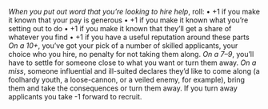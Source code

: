 *When you put out word that you’re looking to hire help*, roll: 
• +1 if you make it known that your pay is generous 
• +1 if you make it known what you’re setting out to do 
• +1 if you make it known that they’ll get a share of whatever you find 
• +1 if you have a useful reputation around these parts 
*On a 10+*, you’ve got your pick of a number of skilled applicants, your choice who you hire, no penalty for not taking them along. *On a 7–9*, you’ll have to settle for someone close to what you want or turn them away. *On a miss*, someone influential and ill-suited declares they’d like to come along (a foolhardy youth, a loose-cannon, or a veiled enemy, for example), bring them and take the consequences or turn them away. If you turn away applicants you take -1 forward to recruit.